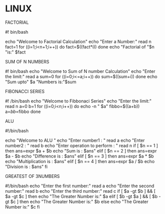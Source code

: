 # LINUX
FACTORIAL 

#! bin/bash 

echo "Welcome to Factorial Calculation"
echo "Enter a Number:"
read n
fact=1
for ((i=1;i<n+1;i++))
do
fact=$((fact*i))
done
echo "Factorial of "$n "is:" $fact

SUM OF N NUMBERS

 #! bin/bash
echo "Welcome to Sum of N number Calculation"
echo "Enter the limit:"
read a
sum=0
for ((i=0;i<=a;i++))
do
sum=$((sum+i))
done
echo "Sum upto" $a "Numbers is:"$sum

FIBONACCI SERIES 

#! /bin/bash
echo "Welcome to Fibbonaci Series"
echo "Enter the limit:"
read n
a=0
b=1
for ((i=0;i<n;i++))
do
echo -n " $a"
fibbo=$((a+b))
a=$b
b=$fibbo
done

ALU

#!/bin/bash

echo "Welcome to ALU "
echo "Enter number1 : "
read a
echo "Enter number2 : "
read b
echo "Enter operation to perform : "
read n
if [ $n == 1 ]
then
ans=expr $a + $b
echo "Sum is : $ans"
elif [ $n == 2 ]
then
ans=expr $a - $b
echo "Difference is : $ans"
elif [ $n == 3 ]
then
ans=expr $a \* $b
echo "Multiplication is : $ans"
elif [ $n == 4 ]
then
ans=expr $a / $b
echo "Division is : $ans"
fi

GREATEST OF 3NUMBERS 

#!/bin/bash
echo "Enter the first number:"
read a
echo "Enter the second number:"
read b
echo "Enter the third number:"
read c
if [ $a -gt $b ] && [ $a -gt $c ]
then
echo "The Greater Number is:" $a
elif [ $b -gt $a ] && [ $b -gt $c ]
then
echo "The Greater Number is:" $b
else
echo "The Greater Number is:" $c
fi
